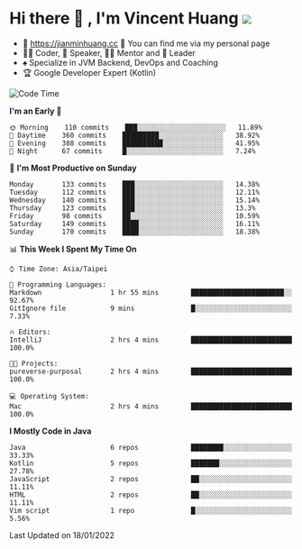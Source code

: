 # Hi there 👋 , I'm Vincent Huang ![](https://komarev.com/ghpvc/?username=Jian-Min-Huang)
- 💎 https://jianminhuang.cc 🙋 You can find me via my personal page
- 👨‍💻 Coder, 🎤 Speaker, 👨‍🏫 Mentor and 🚀 Leader
- ♠️ Specialize in JVM Backend, DevOps and Coaching
- 🏆 Google Developer Expert (Kotlin)

<!--START_SECTION:waka-->
![Code Time](http://img.shields.io/badge/Code%20Time-27%20hrs%2018%20mins-blue)

**I'm an Early 🐤** 

```text
🌞 Morning    110 commits    ███░░░░░░░░░░░░░░░░░░░░░░   11.89% 
🌆 Daytime    360 commits    █████████░░░░░░░░░░░░░░░░   38.92% 
🌃 Evening    388 commits    ██████████░░░░░░░░░░░░░░░   41.95% 
🌙 Night      67 commits     █░░░░░░░░░░░░░░░░░░░░░░░░   7.24%

```
📅 **I'm Most Productive on Sunday** 

```text
Monday       133 commits    ███░░░░░░░░░░░░░░░░░░░░░░   14.38% 
Tuesday      112 commits    ███░░░░░░░░░░░░░░░░░░░░░░   12.11% 
Wednesday    140 commits    ███░░░░░░░░░░░░░░░░░░░░░░   15.14% 
Thursday     123 commits    ███░░░░░░░░░░░░░░░░░░░░░░   13.3% 
Friday       98 commits     ██░░░░░░░░░░░░░░░░░░░░░░░   10.59% 
Saturday     149 commits    ████░░░░░░░░░░░░░░░░░░░░░   16.11% 
Sunday       170 commits    ████░░░░░░░░░░░░░░░░░░░░░   18.38%

```


📊 **This Week I Spent My Time On** 

```text
⌚︎ Time Zone: Asia/Taipei

💬 Programming Languages: 
Markdown                 1 hr 55 mins        ███████████████████████░░   92.67% 
GitIgnore file           9 mins              █░░░░░░░░░░░░░░░░░░░░░░░░   7.33%

🔥 Editors: 
IntelliJ                 2 hrs 4 mins        █████████████████████████   100.0%

🐱‍💻 Projects: 
pureverse-purposal       2 hrs 4 mins        █████████████████████████   100.0%

💻 Operating System: 
Mac                      2 hrs 4 mins        █████████████████████████   100.0%

```

**I Mostly Code in Java** 

```text
Java                     6 repos             ████████░░░░░░░░░░░░░░░░░   33.33% 
Kotlin                   5 repos             ███████░░░░░░░░░░░░░░░░░░   27.78% 
JavaScript               2 repos             ██░░░░░░░░░░░░░░░░░░░░░░░   11.11% 
HTML                     2 repos             ██░░░░░░░░░░░░░░░░░░░░░░░   11.11% 
Vim script               1 repo              █░░░░░░░░░░░░░░░░░░░░░░░░   5.56%

```



 Last Updated on 18/01/2022
<!--END_SECTION:waka-->
